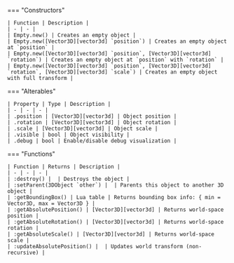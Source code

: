 === "Constructors"

    | Function | Description |
    | - | - |
    | Empty.new() | Creates an empty object |
    | Empty.new([Vector3D][vector3d] `position`) | Creates an empty object at `position` |
    | Empty.new([Vector3D][vector3d] `position`, [Vector3D][vector3d] `rotation`) | Creates an empty object at `position` with `rotation` |
    | Empty.new([Vector3D][vector3d] `position`, [Vector3D][vector3d] `rotation`, [Vector3D][vector3d] `scale`) | Creates an empty object with full transform |

=== "Alterables"

    | Property | Type | Description |
    | - | - | - |
    | .position | [Vector3D][vector3d] | Object position |
    | .rotation | [Vector3D][vector3d] | Object rotation |
    | .scale | [Vector3D][vector3d] | Object scale |
    | .visible | bool | Object visibility |
    | .debug | bool | Enable/disable debug visualization |

=== "Functions"

    | Function | Returns | Description |
    | - | - | - |
    | :destroy() |  | Destroys the object |
    | :setParent(3DObject `other`) |  | Parents this object to another 3D object |
    | :getBoundingBox() | Lua table | Returns bounding box info: { min = Vector3D, max = Vector3D } |
    | :getAbsolutePosition() | [Vector3D][vector3d] | Returns world-space position |
    | :getAbsoluteRotation() | [Vector3D][vector3d] | Returns world-space rotation |
    | :getAbsoluteScale() | [Vector3D][vector3d] | Returns world-space scale |
    | :updateAbsolutePosition() |  | Updates world transform (non-recursive) |

[vector2d]: https://darttheg.github.io/LimeAPI/api/classes/vector2d.html
[vector3d]: https://darttheg.github.io/LimeAPI/api/classes/vector3d.html
[vector4d]: https://darttheg.github.io/LimeAPI/api/classes/vector4d.html
[texture]: https://darttheg.github.io/LimeAPI/api/classes/texture.html